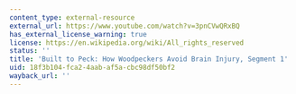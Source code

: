 ```yaml
---
content_type: external-resource
external_url: https://www.youtube.com/watch?v=3pnCVwQRxBQ
has_external_license_warning: true
license: https://en.wikipedia.org/wiki/All_rights_reserved
status: ''
title: 'Built to Peck: How Woodpeckers Avoid Brain Injury, Segment 1'
uid: 18f3b104-fca2-4aab-af5a-cbc98df50bf2
wayback_url: ''
---
```


